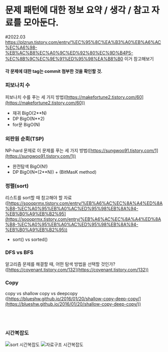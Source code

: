 # 문제 패턴에 대한 정보 요약 / 생각 / 참고 자료를 모아둔다.

#2022.03 https://plzrun.tistory.com/entry/%EC%95%8C%EA%B3%A0%EB%A6%AC%EC%A6%98-%EB%AC%B8%EC%A0%9C%ED%92%80%EC%9D%B4PS-%EC%8B%9C%EC%9E%91%ED%95%98%EA%B8%B0
이거 참고해보기

#### 각 문제에 대한 tag는 commit 첨부한 것을 확인할 것.

### 피보나치 수
피보나치 수를 푸는 세 가지 방법([https://makefortune2.tistory.com/60](https://makefortune2.tistory.com/60))  
+ 재귀 BigO(2**N)
+ DP BigO(N**2)
+ for문 BigO(N)

### 외판원 순회(TSP)
NP-hard 문제로 이 문제를 푸는 세 가지 방법([https://sungwoo91.tistory.com/1](https://sungwoo91.tistory.com/1))  
+ 완전탐색 BigO(N!)
+ DP BigO(N*(2**N)) + (BitMasK method)

### 정렬(sort)
리스트를 sort할 때 참고해야 할 자료([https://soooprmx.tistory.com/entry/%EB%A6%AC%EC%8A%A4%ED%8A%B8-%EC%A0%95%EB%A0%AC%ED%95%98%EB%8A%94-%EB%B0%A9%EB%B2%95](https://soooprmx.tistory.com/entry/%EB%A6%AC%EC%8A%A4%ED%8A%B8-%EC%A0%95%EB%A0%AC%ED%95%98%EB%8A%94-%EB%B0%A9%EB%B2%95))  
+ sort() vs sorted()

### DFS vs BFS
알고리즘 문제를 해결할 때, 어떤 탐색 방법을 선택할 것인가? ([https://covenant.tistory.com/132](https://covenant.tistory.com/132))

### Copy
copy vs shallow copy vs deepcopy ([https://blueshw.github.io/2016/01/20/shallow-copy-deep-copy/](https://blueshw.github.io/2016/01/20/shallow-copy-deep-copy/))

<br></br>

### 시간복잡도  

![sort 시간복잡도](https://user-images.githubusercontent.com/38692338/114449903-4cfd2380-9c10-11eb-98c1-9603f23e0695.jpg)
![자료구조 시간복잡도](https://user-images.githubusercontent.com/38692338/114449907-4e2e5080-9c10-11eb-8de0-96e4ad8083d7.jpg)
